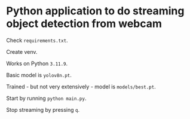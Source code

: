 # Python application to do streaming object detection from webcam

Check `requirements.txt`.

Create venv.

Works on Python `3.11.9`.

Basic model is `yolov8n.pt`.

Trained - but not very extensively - model is `models/best.pt`.

Start by running `python main.py`.

Stop streaming by pressing `q`.
